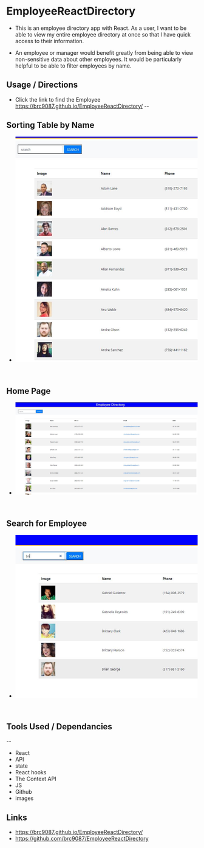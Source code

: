 # EmployeeReactDirectory

* This is an employee directory app with React. As a user, I want to be able to view my entire employee directory at once so that I have quick access to their information.

* An employee or manager would benefit greatly from being able to view non-sensitive data about other employees. It would be particularly helpful to be able to filter employees by name.

## Usage / Directions
* Click the link to find the Employee https://brc9087.github.io/EmployeeReactDirectory/
--
## Sorting Table by Name
* ![](./public/images/NameSorted.JPG )

<br>

## Home Page 
* ![](./public/images/homePageEmployee.JPG )

<br>
    
    
## Search for Employee
*  ![](./public/images/SearchOption.JPG )

<br>

## Tools Used / Dependancies
--
* React
* API
* state
* React hooks
* The Context API
* JS
* Github
* images

## Links
* https://brc9087.github.io/EmployeeReactDirectory/
* https://github.com/brc9087/EmployeeReactDirectory
